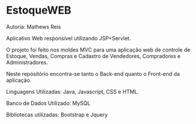 # EstoqueWEB

Autoria: Mathews Reis

Aplicativo Web responsível utilizando JSP+Servlet.

O projeto foi feito nos moldes MVC para uma aplicação web de controle de Estoque, Vendas, Compras e Cadastro de Vendedores, Compradores e Administradores.

Neste repósitório encontra-se tanto o Back-end quanto o Front-end da aplicação.

Linguagens Utilizadas: Java, Javascript, CSS e HTML.

Banco de Dados Utilizado: MySQL

Bibliotecas utilizadas: Bootstrap e Jquery
